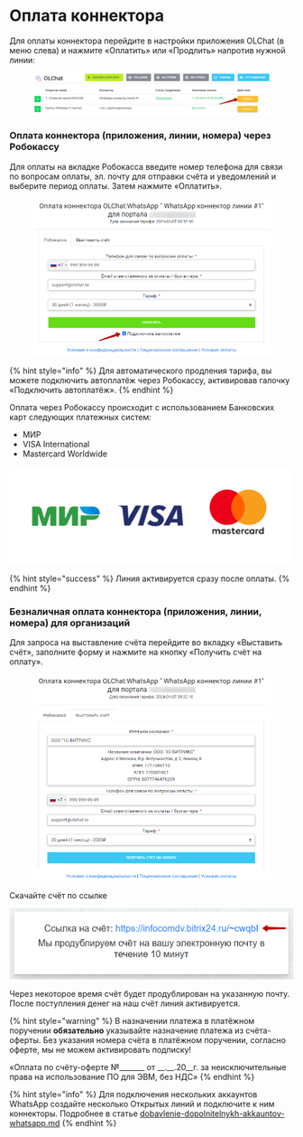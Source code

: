 # Оплата коннектора

Для оплаты коннектора перейдите в настройки приложения OLChat (в меню слева) и нажмите «Оплатить» или «Продлить» напротив нужной линии:

<figure><img src="../.gitbook/assets/image (500).png" alt=""><figcaption></figcaption></figure>

### Оплата коннектора (приложения, линии, номера) через Робокассу

Для оплаты на вкладке Робокасса введите номер телефона для связи по вопросам оплаты, эл. почту для отправки счёта и уведомлений и выберите период оплаты. Затем нажмите «Оплатить».

<figure><img src="../.gitbook/assets/image (3) (1).png" alt=""><figcaption></figcaption></figure>

{% hint style="info" %}
Для автоматического продления тарифа, вы можете подключить автоплатёж через Робокассу, активировав галочку «Подключить автоплатёж».
{% endhint %}

Оплата через Робокассу происходит с использованием Банковских карт следующих платежных систем:

* МИР
* VISA International
* Mastercard Worldwide

![](<../.gitbook/assets/image (855).png>)

{% hint style="success" %}
Линия активируется сразу после оплаты.
{% endhint %}

### Безналичная оплата коннектора (приложения, линии, номера) для организаций

Для запроса на выставление счёта перейдите во вкладку «Выставить счёт», заполните форму и нажмите на кнопку «Получить счёт на оплату».

<figure><img src="../.gitbook/assets/image (1) (1) (1) (1) (1).png" alt=""><figcaption></figcaption></figure>

Скачайте счёт по ссылке

![](<../.gitbook/assets/image (256).png>)

Через некоторое время счёт будет продублирован на указанную почту. После поступления денег на наш счёт линия активируется.

{% hint style="warning" %}
В назначении платежа в платёжном поручении **обязательно** указывайте назначение платежа из счёта-оферты. Без указания номера счёта в платёжном поручении, согласно оферте, мы не можем активировать подписку!

«Оплата по счёту-оферте №\_\_\_\_\_\_\_ от \_\_.\_\_.20\_\_г. за неисключительные права на использование ПО для ЭВМ, без НДС»
{% endhint %}

{% hint style="info" %}
Для подключения нескольких аккаунтов WhatsApp создайте несколько Открытых линий и подключите к ним коннекторы. Подробнее в статье [dobavlenie-dopolnitelnykh-akkauntov-whatsapp.md](../ustanovka-i-nastroika/akkaunty-i-avtorizaciya/dobavlenie-dopolnitelnykh-akkauntov-whatsapp.md "mention")
{% endhint %}
